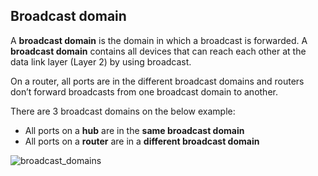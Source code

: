 ## Broadcast domain

A **broadcast domain** is the domain in which a broadcast is forwarded.
A **broadcast domain** contains all devices that can reach each other at the data link layer (Layer 2) by using broadcast.

On a router, all ports are in the different broadcast domains and routers don’t forward broadcasts from one broadcast domain to another.

There are 3 broadcast domains on the below example:

- All ports on a **hub** are in the **same broadcast domain**
- All ports on a **router** are in a **different broadcast domain**

<img src="https://www.dropbox.com/s/w16rgo28gqph6ag/broadcast_domains.jpg?dl=1" alt="broadcast_domains" class="inline" />
